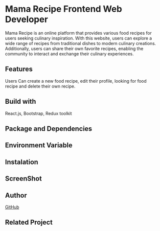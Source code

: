 # Mama Recipe Frontend Web Developer
Mama Recipe is an online platform that provides various food recipes for users seeking culinary inspiration. With this website, users can explore a wide range of recipes from traditional dishes to modern culinary creations. Additionally, users can share their own favorite recipes, enabling the community to interact and exchange their culinary experiences.

## Features
Users Can create a new food recipe, edit their profile, looking for food recipe and delete their own recipe.

## Build with
React.js, Bootstrap, Redux toolkit

## Package and Dependencies

## Environment Variable

## Instalation

## ScreenShot

## Author
[<i class="fa fa-github"></i> GitHub](https://github.com/ChanraSB)

## Related Project



